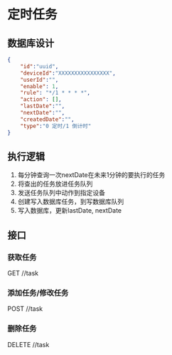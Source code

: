 # 定时任务

## 数据库设计
```json
{
    "id":"uuid",
    "deviceId":"XXXXXXXXXXXXXXXX",
    "userId":"",
    "enable": 1,
    "rule": "*/1 * * * *",
    "action": [],
    "lastDate":"",
    "nextDate":"",
    "createdDate":"",
    "type":"0 定时/1 倒计时"
}
```

## 执行逻辑
1. 每分钟查询一次nextDate在未来1分钟的要执行的任务
2. 将查出的任务放进任务队列
3. 发送任务队列中动作到指定设备
4. 创建写入数据库任务，到写数据库队列
5. 写入数据库，更新lastDate, nextDate

## 接口
### 获取任务
GET /<deviceID>/task

### 添加任务/修改任务
POST /<deviceID>/task

### 删除任务
DELETE /<deviceID>/task
